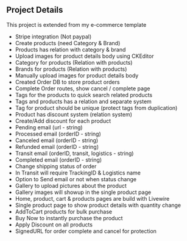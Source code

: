 ## Project Details
This project is extended from my e-commerce template
* Stripe integration (Not paypal)
* Create products (need Category & Brand)
* Products has relation with category & brand
* Upload images for product details body using CKEditor
* Category for products (Relation with products)
* Brands for products (Relation with products)
* Manually upload images for product details body
* Created Order DB to store product orders
* Complete Order routes, show cancel / complete page
* Tags for the products to quick search related products
* Tags and products has a relation and separate system
* Tag for product should be unique (protect tags from duplication)
* Product has discount system (relation system)
* Create/Add discount for each product
* Pending email (url - string)
* Processed email (orderID - string)
* Canceled email (orderID - string)
* Refunded email (orderID - string)
* Transit email (orderID, transit, logistics - string)
* Completed email (orderID - string)
* Change shipping status of order
* In Transit will require TrackingID & Logistics name
* Option to Send email or not when status change
* Gallery to upload pictures about the product
* Gallery images will showup in the single product page
* Home, product, cart & products pages are build with Livewire
* Single product page to show product details with quantity change
* AddToCart products for bulk purchase
* Buy Now to instantly purchase the product
* Apply Discount on all products
* SignedURL for order complete and cancel for protection